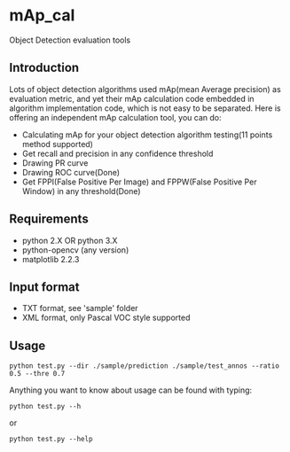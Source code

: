 # mAp_cal
Object Detection evaluation tools
## Introduction
Lots of object detection algorithms used mAp(mean Average precision) as evaluation metric, and yet their mAp calculation 
code embedded in algorithm implementation code, which is not easy to be separated. Here is offering an independent mAp 
calculation tool, you can do:
- Calculating mAp for your object detection algorithm testing(11 points method supported)
- Get recall and precision in any confidence threshold 
- Drawing PR curve
- Drawing ROC curve(Done)  
- Get FPPI(False Positive Per Image) and FPPW(False Positive Per Window) in any threshold(Done) 
## Requirements
- python 2.X OR python 3.X
- python-opencv (any version)
- matplotlib 2.2.3
## Input format
- TXT format, see 'sample' folder
- XML format, only Pascal VOC style supported
## Usage
```shell
python test.py --dir ./sample/prediction ./sample/test_annos --ratio 0.5 --thre 0.7
```
Anything you want to know about usage can be found with typing:
```shell
python test.py --h
```
or
```shell
python test.py --help
```
